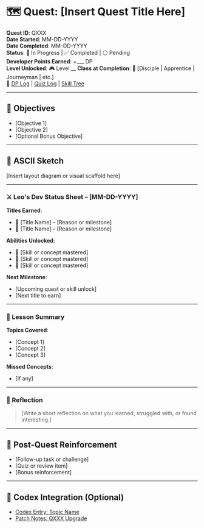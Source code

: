 # 🗺️ Quest: [Insert Quest Title Here]

**Quest ID**: QXXX  
**Date Started**: MM-DD-YYYY  
**Date Completed**: MM-DD-YYYY  
**Status**: 🔄 In Progress | ✅ Completed | ⚪ Pending  
**Developer Points Earned**: +___ DP  
**Level Unlocked**: 🎮 Level __
**Class at Completion**: 🧙 [Disciple | Apprentice | Journeyman | etc.]  
🔗 [DP Log](../dp-log.md#qXXX) | [Quiz Log](../quiz-log.md#qXXX) | [Skill Tree](../skill-tree.md#🧱-foundations)

---

## 🎯 Objectives

- [Objective 1]  
- [Objective 2]  
- [Optional Bonus Objective]

---

## 📐 ASCII Sketch

[Insert layout diagram or visual scaffold here]

---

### ⚔️ Leo's Dev Status Sheet – [MM-DD-YYYY]

**Titles Earned**:

- 🏁 [Title Name] – [Reason or milestone]  
- 🌱 [Title Name] – [Reason or milestone]

**Abilities Unlocked**:

- 🧠 [Skill or concept mastered]  
- 🧠 [Skill or concept mastered]  
- 🧠 [Skill or concept mastered]

**Next Milestone**:

- [Upcoming quest or skill unlock]  
- [Next title to earn]

---

### 📘 Lesson Summary

**Topics Covered**:

- [Concept 1]  
- [Concept 2]  
- [Concept 3]

**Missed Concepts**:

- [If any]

---

### 🧠 Reflection

> [Write a short reflection on what you learned, struggled with, or found interesting.]

---

## 🔁 Post-Quest Reinforcement

- [Follow-up task or challenge]  
- [Quiz or review item]  
- [Bonus reinforcement]

---

## 🧾 Codex Integration (Optional)

- [Codex Entry: Topic Name](../codex.md#topic-name)  
- [Patch Notes: QXXX Upgrade](../codex.md#patch-notes-qxxx)
